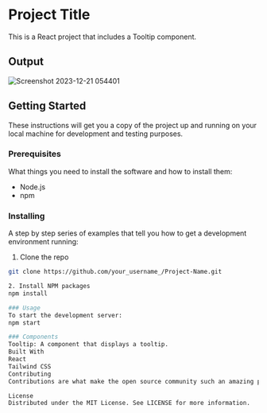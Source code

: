 # Project Title

This is a React project that includes a Tooltip component.

## Output
![Screenshot 2023-12-21 054401](https://github.com/iAdtya/tooltip/assets/93979441/cbf47730-802b-4f5a-93e5-35ab22b50cac)

## Getting Started

These instructions will get you a copy of the project up and running on your local machine for development and testing purposes.

### Prerequisites

What things you need to install the software and how to install them:

- Node.js
- npm

### Installing

A step by step series of examples that tell you how to get a development environment running:

1. Clone the repo
  ```sh
  git clone https://github.com/your_username_/Project-Name.git

2. Install NPM packages
  npm install  

### Usage
To start the development server:
  npm start

### Components
Tooltip: A component that displays a tooltip.
Built With
React
Tailwind CSS
Contributing
Contributions are what make the open source community such an amazing place to learn, inspire, and create. Any contributions you make are greatly appreciated.

License
Distributed under the MIT License. See LICENSE for more information.

